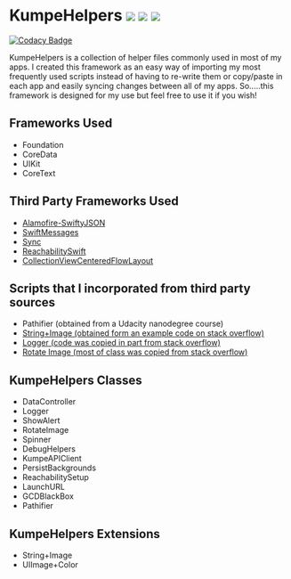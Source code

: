 # KumpeHelpers <img src="https://img.shields.io/badge/platform-iOS%2013.6%2B-lightgrey"/> <img src="https://img.shields.io/cocoapods/v/KumpeHelpers"/> <img src="https://img.shields.io/github/last-commit/kumpeapps/kumpehelpers"/>

[![Codacy Badge](https://api.codacy.com/project/badge/Grade/d860bc1e83234a4faaff8f3f488ce79c)](https://app.codacy.com/gh/kumpeapps/KumpeHelpers?utm_source=github.com&utm_medium=referral&utm_content=kumpeapps/KumpeHelpers&utm_campaign=Badge_Grade)

KumpeHelpers is a collection of helper files commonly used in most of my apps. I created this framework as an easy way of importing my most frequently used scripts instead of having to re-write them or copy/paste in each app and easily syncing changes between all of my apps. So.....this framework is designed for my use but feel free to use it if you wish!

## Frameworks Used
-   Foundation
-   CoreData
-   UIKit
-   CoreText

## Third Party Frameworks Used
-   [Alamofire-SwiftyJSON](https://github.com/SwiftyJSON/Alamofire-SwiftyJSON)
-   [SwiftMessages](https://github.com/SwiftKickMobile/SwiftMessages)
-   [Sync](https://github.com/3lvis/Sync)
-   [ReachabilitySwift](https://github.com/ashleymills/Reachability.swift)
-   [CollectionViewCenteredFlowLayout](https://github.com/Coeur/CollectionViewCenteredFlowLayout)

## Scripts that I incorporated from third party sources
-   Pathifier (obtained from a Udacity nanodegree course)
-   [String+Image (obtained form an example code on stack overflow)](https://stackoverflow.com/questions/38809425/convert-apple-emoji-string-to-uiimage)
-   [Logger (code was copied in part from stack overflow)](https://stackoverflow.com/questions/40583721/print-to-console-log-with-color/41740104)
-   [Rotate Image (most of class was copied from stack overflow)](https://stackoverflow.com/questions/49666907/custom-image-with-rotation-in-activity-indicator-for-iphone-application-in-swift)

## KumpeHelpers Classes
-   DataController
-   Logger
-   ShowAlert
-   RotateImage
-   Spinner
-   DebugHelpers
-   KumpeAPIClient
-   PersistBackgrounds
-   ReachabilitySetup
-   LaunchURL
-   GCDBlackBox
-   Pathifier

## KumpeHelpers Extensions
-   String+Image
-   UIImage+Color
